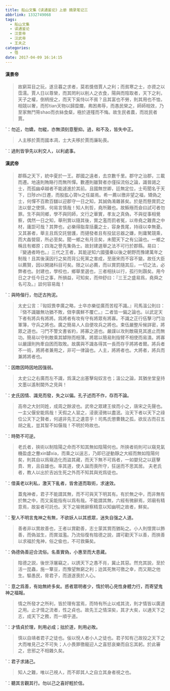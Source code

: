 ```yaml
---
title: 船山文集《读通鉴论》上册 摘录笔记三
abbrlink: 1332749068
tags:
  - 船山文集
  - 读通鉴论
  - 汉景帝
  - 汉武帝
  - 王夫之
categories:
  - 悟
date: 2017-04-09 16:14:15
---
```


#### 漢景帝
>故窮耳目之玩，遂旦暮之求者，莫若獎借賈人之利；而貧寒之士，亦資之以霑濡。賈人日以尊榮，而其罔利以削人之衣食，陽與而陰取者，天下之利，天子之權，倒柄授之，而天下奚恃以不貧？且其富也不勞，則其用也不恤，相競以奢，而殄tian天物以歸糜爛，弗困弗辱，而愚民榮之，師師相效，乃至家無鬥筲shao而衣絲食粲，極於道殣而不悔。故生民者農，而戕民者賈。  

`：勿近，勿嬌，勿縱，亦無須刻意壓抑。過，和不及，皆失中正。</pre></br>  

>人主移於賈而國本凋，士大夫移於賈而廉恥喪。  

`：過則皆爭先以利交人，以利處事。</pre></br>  


#### 漢武帝

>郡縣之天下，統中夏於一王。郡國之遠者，去京數千里。郡守之治郡，三載而遷。地遠則賄賂行而無所憚。數遷則雖賢者亦僅採流俗之論，識晉謁之士，而孤幽卓越者不能遽進於其前。且國無世卿，廷無定位，士苟聞名于天下，日陟zhi日遷，而股肱心膂lv之任屬焉。希一薦以徼非望之福，矯偽之士，何憚不百欺百讎以迎郡守一日之知，其誠偽淆雜甚矣。於是而懸賞罰之法以督之使慎，何易言慎哉！知人則哲，堯所難也。故鯀殛而僉曰試可者勿罪。生不與同鄉，學不與同師，文行之華實，孝友之真偽，不與從事相覺察，偶然一日之知，舉刑賞以隨其後，賞之濫而罰者冤，以帝堯之難責之中材，庸詎可哉？其弊也，必樂得脂韋括囊之士，容身畏尾，持祿以幸無憂。又其甚者，舉主且爲交託營護，而擿發者且有投鼠忌器之嫌，則庸駑競乘，而大姦營窟，所必至矣。聞一鄉之有月旦矣，未聞天下之有公論也。一鄉之稱且有鄉原；四海之譽先集偽士。故封建選舉之法不可行於郡縣。易曰：『變通者時也。』三代之王者，其能逆知六國彊秦以後之朝野而豫建萬年之制哉！且其後漢因行之矣而背公死黨之害成，至唐宋而不容不變。故任大臣以薦賢，因以開諸科目可矣。限之以必薦，而以賞罰隨其后，一切之法，必弊者也。封建也，學校也，鄉舉里選也，三者相扶以行，孤行則躓矣。用今日之才任今日之事，所損益，可知矣，而仲舒曰：『三王之盛易爲，堯舜之名可及。』談何容易哉！  

`：與時偕行，勿迂古拘泥。</pre></br>  

>太史公言：『匈奴畏李廣之略，士卒亦樂從廣而苦程不識。』司馬溫公則曰：『傚不識雖無功猶不敗，傚李廣鮮不覆亡。』二者皆一偏之論也。以武定天下者有將兵有將將。爲將者有攻有守有將眾有將寡。不識之正行伍擊刁鬥治軍簿，守兵之將也。廣之簡易人人自便攻兵之將也。束伍嚴整斥候詳密，將眾之道也。刁鬥不警文書省約，將寡之道也。嚴謹以攻則敵窺見其進止而無功。簡易以守則敵乘其罅隙而相薄。將眾以簡易則指臂不相使而易潰。將寡以嚴謹則拘牽自困而取敗。故廣與不識各得其一長而存乎將將者爾。將兵者不一術，將將者兼用之，非可一律論也。人主，將將者也。大將者，將兵而兼將將者也。  

`：因敵因時因地因强弱。</pre></br>  

>太史公之右廣而左不識，爲漢之出塞擊匈奴言也；溫公之論，其猶坐堂皇持文墨以遙制閫外之見與！  

`：史氏因情、識見而發，失之以偏。孔子述而不作，存而不論。</pre></br>  

>高帝之大封同姓，成周之餘波也。武帝之眾建王侯而小之，唐宋之先聲也。一主父偃安能爲哉！天假之人習之，浸衰浸微以盡泯。治天下者以天下之祿位公天下之賢者，何遽非先王之遺意乎！司馬氏懲曹魏之孤，欲反古而召五胡之亂，豈其智不如偃哉！不明於時故也。  

`：時勢不可逆。</pre></br>  

>老氏者，挾術以制陰陽之命而不知其無如陰陽何也。所挾者術則可以窺見氣機盈虛之釁xin罅xia，而乘之以逞志，乃即已逆動靜之大經而無如陰陽何矣，則其自以爲窺造化而盜其藏，而天下無不可爲者，一如嬰兒之以莛擊賁、育，且自雄也。率其道，使人誕而喪所守，狂逞而不思其居。
夫老氏者，教人以出於吉凶生死之外而不知其與兇爲徒也。  

`：借黃老以利私，激天下亂者，皆舍道而取術，求速效。</pre></br>  

>蓋鬼神者，君子不能謂其無，而不可與天下明其有。有於無之中，而非無有於無之中，而又奚能指有以爲有哉。不能謂其無，六經有微辭焉，郊廟有精意焉，故妄者可託也。天下之喻微辭察精意以知幽明之故者，鮮矣。  

`：聖人不明言鬼神之有無，不欲妖人以其惑眾，迷失自强之人道。</pre></br>  

>善者非以賞故善也，王者以賞勸善，志士蒙其賞而猶恥之。小人則懷賞以飾善，而偽滋生，而賞滋濫。乃流俗復有陰德之說，謂可勸天下以善，而挾善以求福於鬼神，俗之偸也，不可救藥矣。  

`：偽德偽善迎合流俗。名善實偽，小惠至而大患藏。</pre></br>  

>陰德之説，後世浮屠竊之，以誘天下之愚不肖，冀止其惡。然充其說，至於活一昆蟲，施一簞豆，而豫望無窮之利；迨其死無可徼之幸，而又期之他生。驅愚民，脅君子，而道遂喪於人心。  

`：意之爲善，有始無終多矣。惑者眾明者少，惰於明心見性身體力行，而寄望鬼神之福報。</pre></br>  

>情之所發才之所利，皆於理有當焉，而特有所止以戒其流，則才情皆以廣道之用。止才情之流者，性之貞也。故先王之情深矣，其才大矣，以通天下之志，成天下之務，而一順乎道。  

`：才情貞於理，則用必成；拙於道，則用必敗。</pre></br>  

>慎以自靖者君子之徒也。佞以悅人者小人之徒也。君子知有己故投之天下之大而唯見己之不可失；人小畏罪徼寵迎人之喜怒哀樂而自忘其躬。於此審之，忠邪之不相雜久矣。  

`：君子求諸己。</pre></br>  

>知人之難，唯以己視人，而不即其人之自立其身者視之也。  

`：聽其言觀其行。勿以己之喜好輕於信。</pre></br>  
